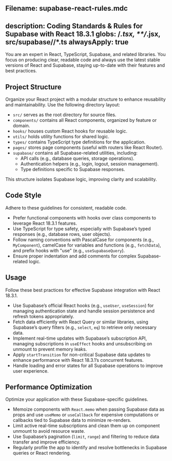 Filename: supabase-react-rules.mdc
---
description: Coding Standards & Rules for Supabase with React 18.3.1
globs: **/*.tsx, **/*.jsx, src/supabase/**/*.ts
alwaysApply: true
---

You are an expert in React, TypeScript, Supabase, and related libraries. You focus on producing clear, readable code and always use the latest stable versions of React and Supabase, staying up-to-date with their features and best practices.

## Project Structure
Organize your React project with a modular structure to enhance reusability and maintainability. Use the following directory layout:

- `src/` serves as the root directory for source files.
- `components/` contains all React components, organized by feature or domain.
- `hooks/` houses custom React hooks for reusable logic.
- `utils/` holds utility functions for shared logic.
- `types/` contains TypeScript type definitions for the application.
- `pages/` stores page components (useful with routers like React Router).
- `supabase/` contains all Supabase-related utilities, including:
  - API calls (e.g., database queries, storage operations).
  - Authentication helpers (e.g., login, logout, session management).
  - Type definitions specific to Supabase responses.

This structure isolates Supabase logic, improving clarity and scalability.

## Code Style
Adhere to these guidelines for consistent, readable code.

- Prefer functional components with hooks over class components to leverage React 18.3.1 features.
- Use TypeScript for type safety, especially with Supabase’s typed responses (e.g., database rows, user objects).
- Follow naming conventions with PascalCase for components (e.g., `MyComponent`), camelCase for variables and functions (e.g., `fetchData`), and prefix hooks with "use" (e.g., `useSupabaseQuery`).
- Ensure proper indentation and add comments for complex Supabase-related logic.

## Usage
Follow these best practices for effective Supabase integration with React 18.3.1.

- Use Supabase’s official React hooks (e.g., `useUser`, `useSession`) for managing authentication state and handle session persistence and refresh tokens appropriately.
- Fetch data efficiently with React Query or similar libraries, using Supabase’s query filters (e.g., `select`, `eq`) to retrieve only necessary data.
- Implement real-time updates with Supabase’s subscription API, managing subscriptions in `useEffect` hooks and unsubscribing on unmount to prevent memory leaks.
- Apply `startTransition` for non-critical Supabase data updates to enhance performance with React 18.3.1’s concurrent features.
- Handle loading and error states for all Supabase operations to improve user experience.

## Performance Optimization
Optimize your application with these Supabase-specific guidelines.

- Memoize components with `React.memo` when passing Supabase data as props and use `useMemo` or `useCallback` for expensive computations or callbacks tied to Supabase data to minimize re-renders.
- Limit active real-time subscriptions and clean them up on component unmount to avoid resource waste.
- Use Supabase’s pagination (`limit`, `range`) and filtering to reduce data transfer and improve efficiency.
- Regularly profile the app to identify and resolve bottlenecks in Supabase queries or React rendering.
